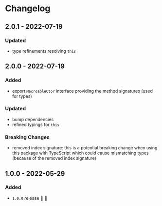 # Changelog


## 2.0.1 - 2022-07-19

### Updated
- type refinements resolving `this`


## 2.0.0 - 2022-07-19

### Added
- export `MacroableCtor` interface providing the method signatures (used for types)

### Updated
- bump dependencies
- refined typings for `this`

### Breaking Changes
- removed index signature: this is a potential breaking change when using this package with TypeScript which could cause mismatching types (because of the removed index signature)


## 1.0.0 - 2022-05-29

### Added
- `1.0.0` release 🚀 🎉
